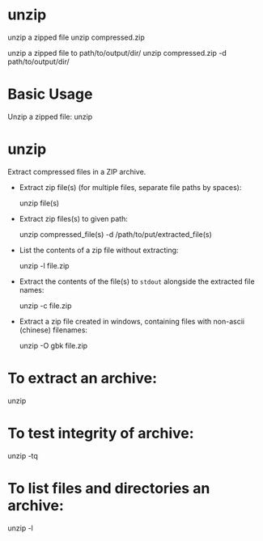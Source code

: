 # unzip

unzip a zipped file
    unzip compressed.zip

unzip a zipped file to path/to/output/dir/
    unzip compressed.zip -d path/to/output/dir/


# Basic Usage

Unzip a zipped file:
    unzip <zipped-file>

# unzip                                                                                       
                                                                                              
  Extract compressed files in a ZIP archive.                                                  
                                                                                              
- Extract zip file(s) (for multiple files, separate file paths by spaces):                    
                                                                                              
  unzip file(s)                                                                               
                                                                                              
- Extract zip files(s) to given path:                                                         
                                                                                              
  unzip compressed_file(s) -d /path/to/put/extracted_file(s)                                  
                                                                                              
- List the contents of a zip file without extracting:                                         
                                                                                              
  unzip -l file.zip                                                                           
                                                                                              
- Extract the contents of the file(s) to `stdout` alongside the extracted file names:         
                                                                                              
  unzip -c file.zip                                                                           
                                                                                              
- Extract a zip file created in windows, containing files with non-ascii (chinese) filenames: 
                                                                                              
  unzip -O gbk file.zip                                                                       
                                                                                              
                                                                                              
                                                                                              
# To extract an archive:
unzip <archive>

# To test integrity of archive:
unzip -tq <archive>

# To list files and directories an archive:
unzip -l <archive>
